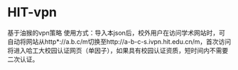 # HIT-vpn
基于油猴的vpn策略
使用方式：导入本json后，校外用户在访问学术网站时，可自动将网站从http*://a.b.c/m切换至http://a-b-c-s.ivpn.hit.edu.cn/m，首次访问将进入哈工大校园认证网页（单因子），如果具有校园认证资质，短时间内不需要二次认证。
